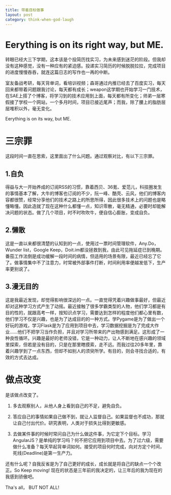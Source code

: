 ```yaml
---
title: 带着目标做事
layout: post
category: think-when-god-laugh
---
```


# Eerything is on its right way, but ME.

转眼已经大三下学期，这本该是个投简历找实习，为未来感到迷茫的阶段。但我却没有这种感觉，没有一种应有的紧迫感。投递实习简历的时候脱脱拉拉，完成项目的进度慢慢吞吞，就连这篇日志的写作也一再的中断。

室友备战考研，每天背单词，看培训视频；森哥通过内推已经去了百度实习，每天回来都带着问题跟我讨论，每天都有成长；weapon这学期也开始学习一门技术，在SAE上搭了个博客，将学习到的技术应用到上面，每天都有所变化；师弟一层寒假接了学校一个网站，一个多月时间，项目已接近尾声；而我，除了腰上的脂肪层层堆积以外，毫无变化。

Eerything is on its way, but ME.

# 三宗罪

这段时间一直在思索，这里面出了什么问题。通过观察对比，有以下三宗罪。

## 1.自负

得益与大一开始养成的订阅RSS的习惯，靠着西贝、36氪、爱范儿，科技圈发生的事情基本了解，大牛的博客也订阅的不少，阮一峰、酷壳、云风，他们的博客内容都很赞，经常分享他们的技术之路上的所思所得，因此很多技术上的问题也是略懂略懂。因此造就了现在这种什么都懂一点，知识零散，毫无精通，必要时却能解决问题的状态。做了几个项目，时不时吹吹牛，便自信心膨胀，变成自负。

## 2.懒散

这是一直以来都很清楚的认知到的一点，使用过一票时间管理软件，Any.Do，Wunder list，Google Keep，Doit.im都没拯救到我，由此可见拖延症已到晚期。番茄工作法倒是成功缓解一段时间的病情，但适用的场景有限，最近已经忘了它了。做事情集中不了注意力，时常被外部事件打断，时间利用率便越发低下，生产率更别说了。

## 3.漫无目的

这是我最近发现，却觉得影响很深远的一点。一直觉得凭着兴趣做事最好，但最近却对这种学习方式产生了动摇。最近接触了很多学霸类型的人物，他们学习都是有目的性的，就跟高考一样，按知识点学习，需要达到怎样的程度他们都心里有数，他们学习不仅是兴趣，也是为了达成目的的一种方式。学Pygame是为了做出一个好玩的游戏，学习Flask是为了应用到项目中去，学习数据挖掘是为了完成大作业……他们不把学习当作负担，并且对学习所带来的产出物感到满足。这形成了一种良性循环。兴趣是最好的老师没错，它是一种动力，让人不断地在感兴趣的领域里探索，但若是没有目的，只是在那里瞎摸索，走不远。而我过往20多年里，靠着兴趣学到了一点东西，但却不如别人的须臾所学。有目的，则会寻找合适的，有效的方式去达成。

# 做点改变

是该做点改变了。

1. 多去观察别人，从他人身上看到自己的不足，避免自负。

1. 答应自己的事情如果自己做不到，就让人监督自己。如果监督也不成功，那就让自己付出代价。研究表明，人类对于损失比得到更敏感。

1. 去做某件事的时候时常问自己为什么做这件事，为它定下个目标。学习AngularJS？是单纯的学习吗？何不把它应用到项目中去。为了过六级，需要做什么准备？每天早起背单词如何。接受的项目何时完成，向对方定个时间，死线(Deadline)是第一生产力。

还有什么呢？自我反省是为了自己更好的成长，成长就是将自己的缺点一个个改正。So Keep moving! 现在的状态是三年前的我决定的，让三年后的我为现在的我感到骄傲吧。

Tha's all， BUT NOT ALL!
